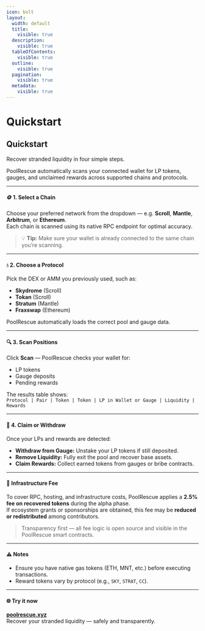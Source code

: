 ```yaml
---
icon: bolt
layout:
  width: default
  title:
    visible: true
  description:
    visible: true
  tableOfContents:
    visible: true
  outline:
    visible: true
  pagination:
    visible: true
  metadata:
    visible: true
---
```


# Quickstart

## Quickstart

Recover stranded liquidity in four simple steps.

PoolRescue automatically scans your connected wallet for LP tokens, gauges, and unclaimed rewards across supported chains and protocols.

***

#### 🪙 1. Select a Chain

Choose your preferred network from the dropdown — e.g. **Scroll**, **Mantle**, **Arbitrum**, or **Ethereum**.\
Each chain is scanned using its native RPC endpoint for optimal accuracy.

> 💡 **Tip:** Make sure your wallet is already connected to the same chain you’re scanning.

***

#### 💧 2. Choose a Protocol

Pick the DEX or AMM you previously used, such as:

* **Skydrome** (Scroll)
* **Tokan** (Scroll)
* **Stratum** (Mantle)
* **Fraxswap** (Ethereum)

PoolRescue automatically loads the correct pool and gauge data.

***

#### 🔍 3. Scan Positions

Click **Scan** — PoolRescue checks your wallet for:

* LP tokens
* Gauge deposits
* Pending rewards

The results table shows: \
`Protocol | Pair | Token | Token | LP in Wallet or Gauge | Liquidity | Rewards`

***

#### 🎁 4. Claim or Withdraw

Once your LPs and rewards are detected:

* **Withdraw from Gauge:** Unstake your LP tokens if still deposited.
* **Remove Liquidity:** Fully exit the pool and recover base assets.
* **Claim Rewards:** Collect earned tokens from gauges or bribe contracts.

***

#### 💸 Infrastructure Fee

To cover RPC, hosting, and infrastructure costs, PoolRescue applies a **2.5% fee on recovered tokens** during the alpha phase.\
If ecosystem grants or sponsorships are obtained, this fee may be **reduced or redistributed** among contributors.

> Transparency first — all fee logic is open source and visible in the PoolRescue smart contracts.

***

#### ⚠️ Notes

* Ensure you have native gas tokens (ETH, MNT, etc.) before executing transactions.
* Reward tokens vary by protocol (e.g., `SKY`, `STRAT`, `CC`).

***

#### 🌐 Try it now

[**poolrescue.xyz**](https://www.poolrescue.xyz)\
Recover your stranded liquidity — safely and transparently.
